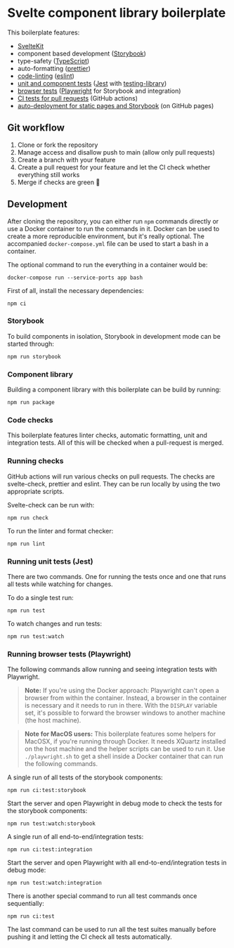 # Svelte component library boilerplate

This boilerplate features:

- [SvelteKit](https://kit.svelte.dev/)
- component based development ([Storybook](https://storybook.js.org/))
- type-safety ([TypeScript](https://www.typescriptlang.org/))
- auto-formatting ([prettier](https://prettier.io/))
- [code-linting](#running-checks) ([eslint](https://eslint.org/))
- [unit and component tests](#running-unit-tests-jest) ([Jest](https://jestjs.io/) with [testing-library](https://testing-library.com/))
- [browser tests](#running-browser-tests-playwright) ([Playwright](https://playwright.dev/) for Storybook and integration)
- [CI tests for pull requests](.github/workflows/run-checks.yml) (GitHub actions)
- [auto-deployment for static pages and Storybook](.github/workflows/publish-docs.yml) (on GitHub pages)

## Git workflow

1. Clone or fork the repository
2. Manage access and disallow push to main (allow only pull requests)
3. Create a branch with your feature
4. Create a pull request for your feature and let the CI check whether everything still works
5. Merge if checks are green 🙂

## Development

After cloning the repository, you can either run `npm` commands directly or use a Docker container to run the commands in it. Docker can be used to create a more reproducible environment, but it's really optional. The accompanied `docker-compose.yml` file can be used to start a bash in a container.

The optional command to run the everything in a container would be:

```
docker-compose run --service-ports app bash
```

First of all, install the necessary dependencies:

```
npm ci
```

### Storybook

To build components in isolation, Storybook in development mode can be started through:

```
npm run storybook
```

### Component library

Building a component library with this boilerplate can be build by running:

```
npm run package
```

### Code checks

This boilerplate features linter checks, automatic formatting, unit and integration tests. All of this will be checked when a pull-request is merged.

### Running checks

GitHub actions will run various checks on pull requests. The checks are svelte-check, prettier and eslint. They can be run locally by using the two appropriate scripts.

Svelte-check can be run with:

```
npm run check
```

To run the linter and format checker:

```
npm run lint
```

### Running unit tests (Jest)

There are two commands. One for running the tests once and one that runs all tests while watching for changes.

To do a single test run:

```
npm run test
```

To watch changes and run tests:

```
npm run test:watch
```

### Running browser tests (Playwright)

The following commands allow running and seeing integration tests with Playwright.

> **Note:** If you're using the Docker approach: Playwright can't open a browser from within the container. Instead, a browser in the container is necessary and it needs to run in there. With the `DISPLAY` variable set, it's possible to forward the browser windows to another machine (the host machine).

> **Note for MacOS users:** This boilerplate features some helpers for MacOSX, if you're running through Docker. It needs XQuartz installed on the host machine and the helper scripts can be used to run it. Use `./playwright.sh` to get a shell inside a Docker container that can run the following commands.

A single run of all tests of the storybook components:

```
npm run ci:test:storybook
```

Start the server and open Playwright in debug mode to check the tests for the storybook components:

```
npm run test:watch:storybook
```

A single run of all end-to-end/integration tests:

```
npm run ci:test:integration
```

Start the server and open Playwright with all end-to-end/integration tests in debug mode:

```
npm run test:watch:integration
```

There is another special command to run all test commands once sequentially:

```
npm run ci:test
```

The last command can be used to run all the test suites manually before pushing it and letting the CI check all tests automatically.
